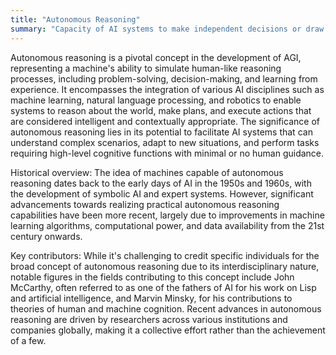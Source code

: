 ```yaml
---
title: "Autonomous Reasoning"
summary: "Capacity of AI systems to make independent decisions or draw conclusions based on logic or data without human intervention."
---
```

Autonomous reasoning is a pivotal concept in the development of AGI, representing a machine's ability to simulate human-like reasoning processes, including problem-solving, decision-making, and learning from experience. It encompasses the integration of various AI disciplines such as machine learning, natural language processing, and robotics to enable systems to reason about the world, make plans, and execute actions that are considered intelligent and contextually appropriate. The significance of autonomous reasoning lies in its potential to facilitate AI systems that can understand complex scenarios, adapt to new situations, and perform tasks requiring high-level cognitive functions with minimal or no human guidance.

Historical overview: The idea of machines capable of autonomous reasoning dates back to the early days of AI in the 1950s and 1960s, with the development of symbolic AI and expert systems. However, significant advancements towards realizing practical autonomous reasoning capabilities have been more recent, largely due to improvements in machine learning algorithms, computational power, and data availability from the 21st century onwards.

Key contributors: While it's challenging to credit specific individuals for the broad concept of autonomous reasoning due to its interdisciplinary nature, notable figures in the fields contributing to this concept include John McCarthy, often referred to as one of the fathers of AI for his work on Lisp and artificial intelligence, and Marvin Minsky, for his contributions to theories of human and machine cognition. Recent advances in autonomous reasoning are driven by researchers across various institutions and companies globally, making it a collective effort rather than the achievement of a few.


